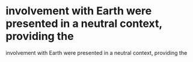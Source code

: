 # involvement with Earth were presented in a neutral  context, providing the

involvement with Earth were presented in a neutral  context, providing the
